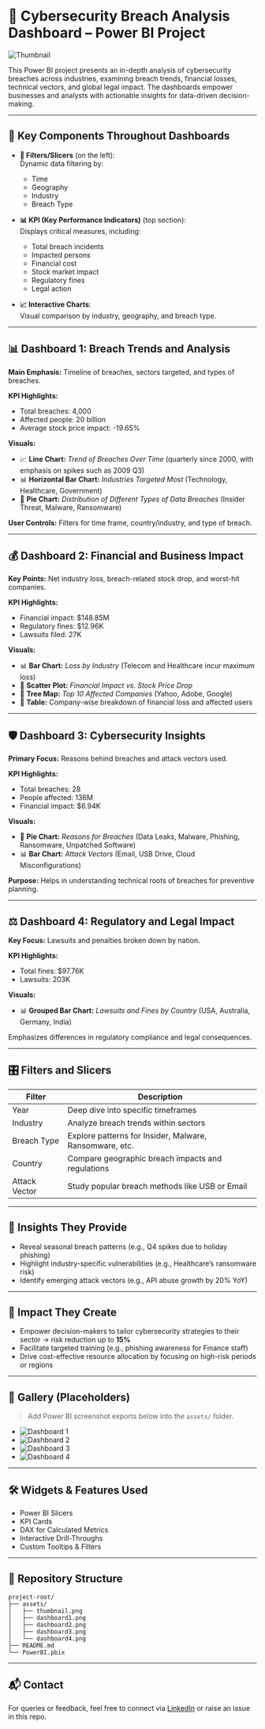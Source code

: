 
# 🔐 Cybersecurity Breach Analysis Dashboard – Power BI Project

![Thumbnail](assets/thumbnail.png)

This Power BI project presents an in-depth analysis of cybersecurity breaches across industries, examining breach trends, financial losses, technical vectors, and global legal impact. The dashboards empower businesses and analysts with actionable insights for data-driven decision-making.

---

## 🧩 Key Components Throughout Dashboards

- **🔄 Filters/Slicers** (on the left):  
  Dynamic data filtering by:
  - Time
  - Geography
  - Industry
  - Breach Type

- **📊 KPI (Key Performance Indicators)** (top section):  
  Displays critical measures, including:
  - Total breach incidents
  - Impacted persons
  - Financial cost
  - Stock market impact
  - Regulatory fines
  - Legal action

- **📈 Interactive Charts**:  
  Visual comparison by industry, geography, and breach type.

---

## 📊 Dashboard 1: Breach Trends and Analysis

**Main Emphasis:** Timeline of breaches, sectors targeted, and types of breaches.

**KPI Highlights:**
- Total breaches: 4,000
- Affected people: 20 billion
- Average stock price impact: -19.65%

**Visuals:**
- 📈 **Line Chart:** _Trend of Breaches Over Time_ (quarterly since 2000, with emphasis on spikes such as 2009 Q3)
- 📊 **Horizontal Bar Chart:** _Industries Targeted Most_ (Technology, Healthcare, Government)
- 🥧 **Pie Chart:** _Distribution of Different Types of Data Breaches_ (Insider Threat, Malware, Ransomware)

**User Controls:** Filters for time frame, country/industry, and type of breach.

---

## 💰 Dashboard 2: Financial and Business Impact

**Key Points:** Net industry loss, breach-related stock drop, and worst-hit companies.

**KPI Highlights:**
- Financial impact: $148.85M
- Regulatory fines: $12.96K
- Lawsuits filed: 27K

**Visuals:**
- 📊 **Bar Chart:** _Loss by Industry_ (Telecom and Healthcare incur maximum loss)
- 🧮 **Scatter Plot:** _Financial Impact vs. Stock Price Drop_
- 🌳 **Tree Map:** _Top 10 Affected Companies_ (Yahoo, Adobe, Google)
- 🧾 **Table:** Company-wise breakdown of financial loss and affected users

---

## 🛡️ Dashboard 3: Cybersecurity Insights

**Primary Focus:** Reasons behind breaches and attack vectors used.

**KPI Highlights:**
- Total breaches: 28
- People affected: 136M
- Financial impact: $6.94K

**Visuals:**
- 🥧 **Pie Chart:** _Reasons for Breaches_ (Data Leaks, Malware, Phishing, Ransomware, Unpatched Software)
- 📊 **Bar Chart:** _Attack Vectors_ (Email, USB Drive, Cloud Misconfigurations)

**Purpose:** Helps in understanding technical roots of breaches for preventive planning.

---

## ⚖️ Dashboard 4: Regulatory and Legal Impact

**Key Focus:** Lawsuits and penalties broken down by nation.

**KPI Highlights:**
- Total fines: $97.76K
- Lawsuits: 203K

**Visuals:**
- 📊 **Grouped Bar Chart:** _Lawsuits and Fines by Country_ (USA, Australia, Germany, India)

Emphasizes differences in regulatory compliance and legal consequences.

---

## 🎛️ Filters and Slicers

| Filter         | Description                                                              |
|----------------|---------------------------------------------------------------------------|
| Year           | Deep dive into specific timeframes                                        |
| Industry       | Analyze breach trends within sectors                                      |
| Breach Type    | Explore patterns for Insider, Malware, Ransomware, etc.                  |
| Country        | Compare geographic breach impacts and regulations                        |
| Attack Vector  | Study popular breach methods like USB or Email                           |

---

## 🧠 Insights They Provide

- Reveal seasonal breach patterns (e.g., Q4 spikes due to holiday phishing)
- Highlight industry-specific vulnerabilities (e.g., Healthcare’s ransomware risk)
- Identify emerging attack vectors (e.g., API abuse growth by 20% YoY)

---

## 🎯 Impact They Create

- Empower decision-makers to tailor cybersecurity strategies to their sector → risk reduction up to **15%**
- Facilitate targeted training (e.g., phishing awareness for Finance staff)
- Drive cost-effective resource allocation by focusing on high-risk periods or regions

---

## 📸 Gallery (Placeholders)

> Add Power BI screenshot exports below into the `assets/` folder.

- ![Dashboard 1](assets/dashboard1.png)
- ![Dashboard 2](assets/dashboard2.png)
- ![Dashboard 3](assets/dashboard3.png)
- ![Dashboard 4](assets/dashboard4.png)

---

## 🛠️ Widgets & Features Used

- Power BI Slicers
- KPI Cards
- DAX for Calculated Metrics
- Interactive Drill-Throughs
- Custom Tooltips & Filters

---

## 📂 Repository Structure

```
project-root/
├── assets/
│   ├── thumbnail.png
│   ├── dashboard1.png
│   ├── dashboard2.png
│   ├── dashboard3.png
│   └── dashboard4.png
├── README.md
└── PowerBI.pbix
```

---

## 📬 Contact

For queries or feedback, feel free to connect via [LinkedIn](https://linkedin.com) or raise an issue in this repo.

